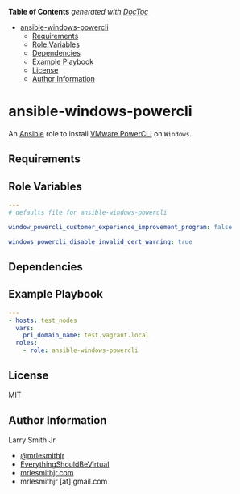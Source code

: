 <!-- START doctoc generated TOC please keep comment here to allow auto update -->
<!-- DON'T EDIT THIS SECTION, INSTEAD RE-RUN doctoc TO UPDATE -->
**Table of Contents**  *generated with [DocToc](https://github.com/thlorenz/doctoc)*

- [ansible-windows-powercli](#ansible-windows-powercli)
  - [Requirements](#requirements)
  - [Role Variables](#role-variables)
  - [Dependencies](#dependencies)
  - [Example Playbook](#example-playbook)
  - [License](#license)
  - [Author Information](#author-information)

<!-- END doctoc generated TOC please keep comment here to allow auto update -->

# ansible-windows-powercli

An [Ansible](https://www.ansible.com) role to install [VMware PowerCLI](https://blogs.vmware.com/PowerCLI/2017/05/powercli-6-5-1-install-walkthrough.html) on `Windows`.

## Requirements

## Role Variables

```yaml
---
# defaults file for ansible-windows-powercli

window_powercli_customer_experience_improvement_program: false

windows_powercli_disable_invalid_cert_warning: true
```

## Dependencies

## Example Playbook

```yaml
---
- hosts: test_nodes
  vars:
    pri_domain_name: test.vagrant.local
  roles:
    - role: ansible-windows-powercli
```

## License

MIT

## Author Information

Larry Smith Jr.

-   [@mrlesmithjr](https://www.twitter.com/mrlesmithjr)
-   [EverythingShouldBeVirtual](http://www.everythingshouldbevirtual.com)
-   [mrlesmithjr.com](http://mrlesmithjr.com)
-   mrlesmithjr [at] gmail.com
